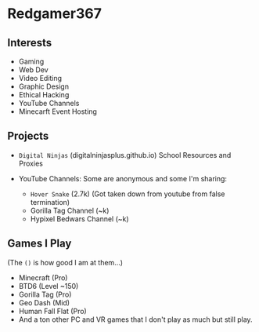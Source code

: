 # Redgamer367

## Interests

- Gaming
- Web Dev
- Video Editing
- Graphic Design
- Ethical Hacking
- YouTube Channels
- Minecarft Event Hosting

## Projects

- `Digital Ninjas` (digitalninjasplus.github.io)
  School Resources and Proxies

- YouTube Channels:
  Some are anonymous and some I'm sharing:
  - `Hover Snake` (2.7k) (Got taken down from youtube from false termination)
  - Gorilla Tag Channel (~k)
  - Hypixel Bedwars Channel (~k)
 
## Games I Play
(The `()` is how good I am at them...)
- Minecraft (Pro)
- BTD6 (Level ~150)
- Gorilla Tag (Pro)
- Geo Dash (Mid)
- Human Fall Flat (Pro)
- And a ton other PC and VR games that I don't play as much but still play.


